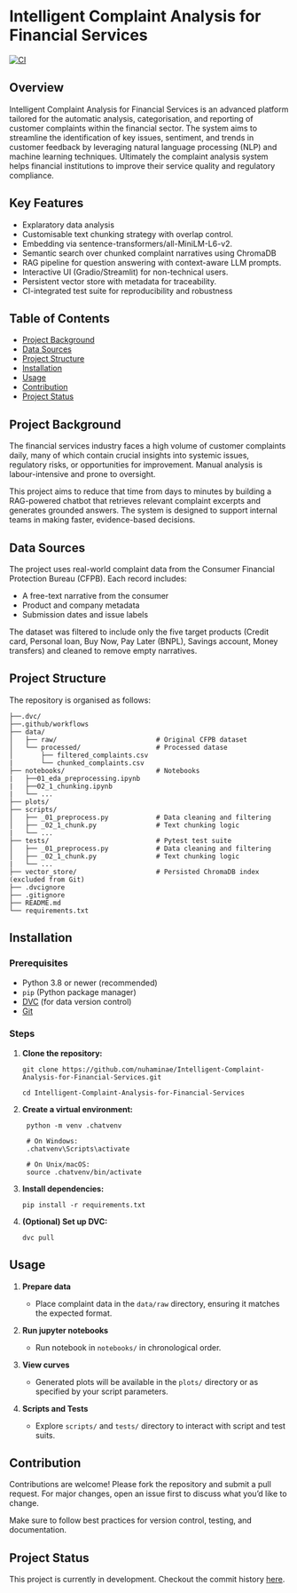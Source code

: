 # Intelligent Complaint Analysis for Financial Services

[![CI](https://github.com/nuhaminae/Intelligent-Complaint-Analysis-for-Financial-Services/actions/workflows/CI.yml/badge.svg)](https://github.com/nuhaminae/Intelligent-Complaint-Analysis-for-Financial-Services/actions/workflows/CI.yml)

## Overview
Intelligent Complaint Analysis for Financial Services is an advanced platform tailored for the automatic analysis, categorisation, and reporting of customer complaints within the financial sector. The system aims to streamline the identification of key issues, sentiment, and trends in customer feedback by leveraging natural language processing (NLP) and machine learning techniques. Ultimately the complaint analysis system helps financial institutions to improve their service quality and regulatory compliance.

## Key Features
- Explaratory data analysis
- Customisable text chunking strategy with overlap control. 
- Embedding via sentence-transformers/all-MiniLM-L6-v2.
- Semantic search over chunked complaint narratives using ChromaDB
- RAG pipeline for question answering with context-aware LLM prompts.
- Interactive UI (Gradio/Streamlit) for non-technical users.
- Persistent vector store with metadata for traceability.
- CI-integrated test suite for reproducibility and robustness

## Table of Contents
- [Project Background](#project-background)
- [Data Sources](#data-sources)
- [Project Structure](#project-structure)
- [Installation](#installation)
- [Usage](#usage)
- [Contribution](#contribution)
- [Project Status](#project-status)

## Project Background
The financial services industry faces a high volume of customer complaints daily, many of which contain crucial insights into systemic issues, regulatory risks, or opportunities for improvement. Manual analysis is labour-intensive and prone to oversight. 

This project aims to reduce that time from days to minutes by building a RAG-powered chatbot that retrieves relevant complaint excerpts and generates grounded answers. The system is designed to support internal teams in making faster, evidence-based decisions.

## Data Sources
The project uses real-world complaint data from the Consumer Financial Protection Bureau (CFPB). Each record includes:

- A free-text narrative from the consumer
- Product and company metadata
- Submission dates and issue labels

The dataset was filtered to include only the five target products (Credit card, Personal loan, Buy Now, Pay Later (BNPL), Savings account, Money transfers) and cleaned to remove empty narratives.

## Project Structure
The repository is organised as follows:
```
├──.dvc/
├──.github/workflows
├── data/
│   ├── raw/                         # Original CFPB dataset
│   └── processed/                   # Processed datase
│       ├── filtered_complaints.csv      
|       └── chunked_complaints.csv
├── notebooks/                       # Notebooks
|   ├──01_eda_preprocessing.ipynb
|   ├──02_1_chunking.ipynb
|   └── ...
├── plots/
├── scripts/
│   ├── _01_preprocess.py            # Data cleaning and filtering
│   ├── _02_1_chunk.py               # Text chunking logic
|   └── ...
├── tests/                           # Pytest test suite
│   ├── _01_preprocess.py            # Data cleaning and filtering
│   ├── _02_1_chunk.py               # Text chunking logic
|   └── ...
├── vector_store/                    # Persisted ChromaDB index (excluded from Git)
├── .dvcignore
├── .gitignore
├── README.md
└── requirements.txt
```

## Installation

### Prerequisites

- Python 3.8 or newer (recommended)
- `pip` (Python package manager)
- [DVC](https://dvc.org/) (for data version control)
- [Git](https://git-scm.com/)

### Steps
1. **Clone the repository:**
    ```
    git clone https://github.com/nuhaminae/Intelligent-Complaint-Analysis-for-Financial-Services.git

    cd Intelligent-Complaint-Analysis-for-Financial-Services
    ```

2. **Create a virtual environment:**
   ```
    python -m venv .chatvenv

    # On Windows:
    .chatvenv\Scripts\activate

    # On Unix/macOS:
    source .chatvenv/bin/activate
    ```

3. **Install dependencies:**
    ```
    pip install -r requirements.txt
    ```

4. **(Optional) Set up DVC:**
    ```
    dvc pull
    ```

## Usage
1. **Prepare data**
   - Place complaint data in the `data/raw` directory, ensuring it matches the expected format.

2. **Run jupyter notebooks**
   - Run notebook in `notebooks/` in chronological order. 

3. **View curves**
   - Generated plots will be available in the `plots/` directory or as specified by your script parameters.

4. **Scripts and Tests**
   - Explore `scripts/` and `tests/` directory to interact with script and test suits.

## Contribution
Contributions are welcome! Please fork the repository and submit a pull request. For major changes, open an issue first to discuss what you’d like to change.

Make sure to follow best practices for version control, testing, and documentation.

## Project Status
This project is currently in development. Checkout the commit history [here](https://github.com/nuhaminae/Intelligent-Complaint-Analysis-for-Financial-Services/commits?author=nuhaminae). 
